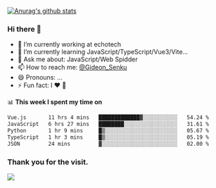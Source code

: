 [![Anurag's github stats](https://github-readme-stats.vercel.app/api?username=gideonsenku)](https://github.com/anuraghazra/github-readme-stats)
### Hi there 👋
- 🔭 I’m currently working at echotech
- 🌱 I’m currently learning JavaScript/TypeScript/Vue3/Vite...
- 💬 Ask me about: JavaScript/Web Spidder 
- 📫 How to reach me: [@Gideon_Senku](https://t.me/Gideon_Senku)
- 😄 Pronouns: ...
- ⚡ Fun fact: I ❤️ 🎵

📊 **This week I spent my time on**
<!--START_SECTION:waka-->

```txt
Vue.js       11 hrs 4 mins   █████████████▓░░░░░░░░░░░   54.24 %
JavaScript   6 hrs 27 mins   ████████░░░░░░░░░░░░░░░░░   31.61 %
Python       1 hr 9 mins     █▒░░░░░░░░░░░░░░░░░░░░░░░   05.67 %
TypeScript   1 hr 3 mins     █▒░░░░░░░░░░░░░░░░░░░░░░░   05.19 %
JSON         24 mins         ▓░░░░░░░░░░░░░░░░░░░░░░░░   02.00 %
```

<!--END_SECTION:waka-->


### Thank you for the visit.
![](http://profile-counter.glitch.me/gideonsenku/count.svg)
<!--
**GideonSenku/GideonSenku** is a ✨ _special_ ✨ repository because its `README.md` (this file) appears on your GitHub profile.

Here are some ideas to get you started:

- 🔭 I’m currently working on ...
- 🌱 I’m currently learning ...
- 👯 I’m looking to collaborate on ...
- 🤔 I’m looking for help with ...
- 💬 Ask me about ...
- 📫 How to reach me: ...
- 😄 Pronouns: ...
- ⚡ Fun fact: ...
-->
